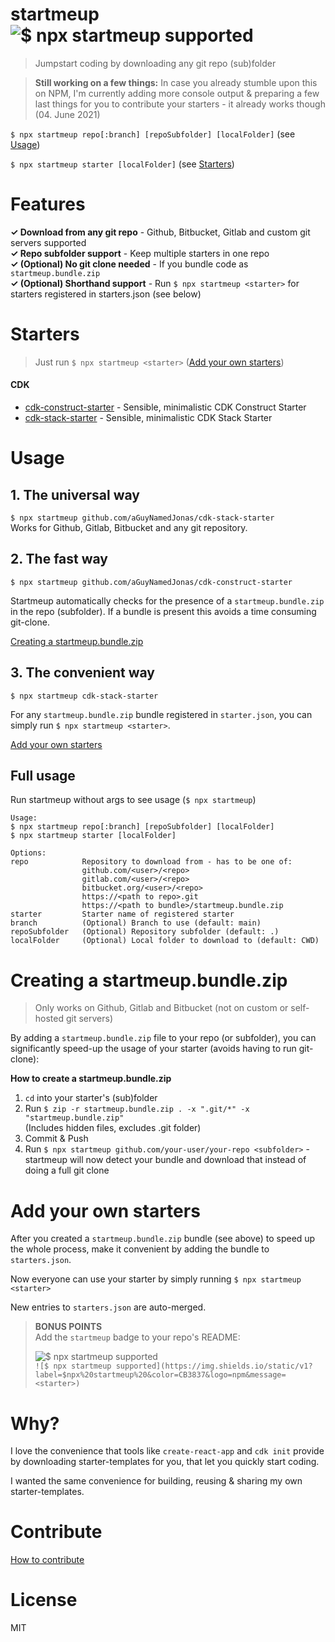 # startmeup ![$ npx startmeup supported](https://img.shields.io/static/v1?label=$npx%20startmeup%20&color=CB3837&logo=npm&message=<starter>)
> Jumpstart coding by downloading any git repo (sub)folder

> **Still working on a few things:** In case you already stumble upon this on NPM, I'm currently adding more console output & preparing a few last things for you to contribute your starters - it already works though (04. June 2021)

`$ npx startmeup repo[:branch] [repoSubfolder] [localFolder]` (see [Usage](#usage))  

`$ npx startmeup starter [localFolder]` (see [Starters](#starters))

# Features
**✓ Download from any git repo** - Github, Bitbucket, Gitlab and custom git servers supported  
**✓ Repo subfolder support** - Keep multiple starters in one repo  
**✓ (Optional) No git clone needed** - If you bundle code as `startmeup.bundle.zip`  
**✓ (Optional) Shorthand support** - Run `$ npx startmeup <starter>` for starters registered in starters.json (see below)

# Starters
> Just run `$ npx startmeup <starter>` ([Add your own starters](#add-your-own-starters))

#### **CDK**

* [cdk-construct-starter](https://github.com/aGuyNamedJonas/cdk-construct-starter) - Sensible, minimalistic CDK Construct Starter
* [cdk-stack-starter](https://github.com/aGuyNamedJonas/cdk-stack-starter) - Sensible, minimalistic CDK Stack Starter

# Usage
## 1. The universal way
`$ npx startmeup github.com/aGuyNamedJonas/cdk-stack-starter`  
Works for Github, Gitlab, Bitbucket and any git repository.

## 2. The fast way
`$ npx startmeup github.com/aGuyNamedJonas/cdk-construct-starter`  

Startmeup automatically checks for the presence of a `startmeup.bundle.zip` in the repo (subfolder). If a bundle is present this avoids a time consuming git-clone.

[Creating a startmeup.bundle.zip](#creating-a-startmeup.bundle.zip)

## 3. The convenient way
`$ npx startmeup cdk-stack-starter`  

For any `startmeup.bundle.zip` bundle registered in `starter.json`, you can simply run `$ npx startmeup <starter>`.  

[Add your own starters](#add-your-own-starters)

## Full usage
Run startmeup without args to see usage (`$ npx startmeup`)  
```
Usage:
$ npx startmeup repo[:branch] [repoSubfolder] [localFolder]
$ npx startmeup starter [localFolder]

Options:
repo            Repository to download from - has to be one of:
                github.com/<user>/<repo>
                gitlab.com/<user>/<repo>
                bitbucket.org/<user>/<repo>
                https://<path to repo>.git
                https://<path to bundle>/startmeup.bundle.zip
starter         Starter name of registered starter
branch          (Optional) Branch to use (default: main)
repoSubfolder   (Optional) Repository subfolder (default: .)
localFolder     (Optional) Local folder to download to (default: CWD)
```

# Creating a startmeup.bundle.zip
> Only works on Github, Gitlab and Bitbucket (not on custom or self-hosted git servers)  

By adding a `startmeup.bundle.zip` file to your repo (or subfolder), you can significantly speed-up the usage of your starter (avoids having to run git-clone):

**How to create a startmeup.bundle.zip**  
1. `cd` into your starter's (sub)folder  
2. Run `$ zip -r startmeup.bundle.zip . -x ".git/*" -x "startmeup.bundle.zip"`  
(Includes hidden files, excludes .git folder)
3. Commit & Push
4. Run `$ npx startmeup github.com/your-user/your-repo <subfolder>` - startmeup will now detect your bundle and download that instead of doing a full git clone

# Add your own starters
After you created a `startmeup.bundle.zip` bundle (see above) to speed up the whole process, make it convenient by adding the bundle to `starters.json`.

Now everyone can use your starter by simply running `$ npx startmeup <starter>`

New entries to `starters.json` are auto-merged.

> **BONUS POINTS**  
> Add the `startmeup` badge to your repo's README:  
> 
> ![$ npx startmeup supported](https://img.shields.io/static/v1?label=$npx%20startmeup%20&color=CB3837&logo=npm&message=<starter>)  
> `![$ npx startmeup supported](https://img.shields.io/static/v1?label=$npx%20startmeup%20&color=CB3837&logo=npm&message=<starter>)`

# Why?
I love the convenience that tools like `create-react-app` and `cdk init` provide by downloading starter-templates for you, that let you quickly start coding.  

I wanted the same convenience for building, reusing & sharing my own starter-templates.

# Contribute
[How to contribute](./CONTRIBUTING.md)

# License
MIT
